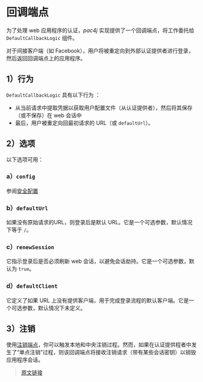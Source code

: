# 回调端点

为了处理 web 应用程序的认证，*pac4j* 实现提供了一个回调端点，将工作委托给 `DefaultCallbackLogic` 组件。

对于间接客户端（如 Facebook），用户将被重定向到外部认证提供者进行登录，然后返回回调端点上的应用程序。

## 1）行为

`DefaultCallbackLogic` 具有以下行为 ：

- 从当前请求中提取凭据以获取用户配置文件（从认证提供者），然后将其保存（或不保存）在 web 会话中
- 最后，用户被重定向回最初请求的 URL（或 `defaultUrl`）。

## 2）选项

以下选项可用：

### a）`config`

参阅[安全配置](/v4.5/config.html)

### b）`defaultUrl`

如果没有原始请求的URL，则登录后是默认 URL。它是一个可选参数，默认情况下等于 `/`。

### c）`renewSession`

它指示登录后是否必须刷新 web 会话，以避免会话劫持。它是一个可选参数，默认为 `true`。

### d）`defaultClient`

它定义了如果 URL 上没有提供客户端，用于完成登录流程的默认客户端。它是一个可选参数，默认情况下未定义。

## 3）注销

使用[注销端点](/v4.5/logout-endpoint.html)，你可以触发本地和中央注销过程。然而，如果在认证提供程者中发生了“单点注销”过程，则该回调端点将接收注销请求（带有某些会话密钥）以销毁应用程序会话。

> [原文链接](https://www.pac4j.org/4.5.x/docs/callback-endpoint.html)
